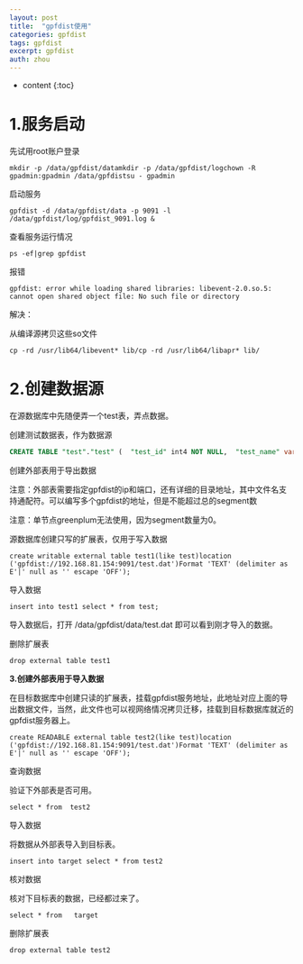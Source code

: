 ```yaml
---
layout: post
title:  "gpfdist使用"
categories: gpfdist
tags: gpfdist
excerpt: gpfdist
auth: zhou
---
```

* content
{:toc}


# **1.服务启动**

先试用root账户登录

```
mkdir -p /data/gpfdist/datamkdir -p /data/gpfdist/logchown -R gpadmin:gpadmin /data/gpfdistsu - gpadmin
```

启动服务

```
gpfdist -d /data/gpfdist/data -p 9091 -l /data/gpfdist/log/gpfdist_9091.log &
```

查看服务运行情况

```
ps -ef|grep gpfdist
```

报错

```
gpfdist: error while loading shared libraries: libevent-2.0.so.5: cannot open shared object file: No such file or directory
```

解决：

从编译源拷贝这些so文件

```
cp -rd /usr/lib64/libevent* lib/cp -rd /usr/lib64/libapr* lib/
```



# **2.创建数据源**

在源数据库中先随便弄一个test表，弄点数据。

创建测试数据表，作为数据源

```sql
CREATE TABLE "test"."test" (  "test_id" int4 NOT NULL,  "test_name" varchar(255),  CONSTRAINT "test_pkey" PRIMARY KEY ("test_id"));INSERT INTO "test"."test"("test_id", "test_name") VALUES (1, '张三');INSERT INTO "test"."test"("test_id", "test_name") VALUES (2, '李四');INSERT INTO "test"."test"("test_id", "test_name") VALUES (3, '王五');INSERT INTO "test"."test"("test_id", "test_name") VALUES (4, '测试用户4');INSERT INTO "test"."test"("test_id", "test_name") VALUES (5, '测试用户5');INSERT INTO "test"."test"("test_id", "test_name") VALUES (6, '测试用户6');INSERT INTO "test"."test"("test_id", "test_name") VALUES (7, '测试用户7');INSERT INTO "test"."test"("test_id", "test_name") VALUES (8, '测试用户8');INSERT INTO "test"."test"("test_id", "test_name") VALUES (9, '测试用户9');INSERT INTO "test"."test"("test_id", "test_name") VALUES (10, '测试用户10');INSERT INTO "test"."test"("test_id", "test_name") VALUES (11, '测试用户11');INSERT INTO "test"."test"("test_id", "test_name") VALUES (12, '测试用户12');INSERT INTO "test"."test"("test_id", "test_name") VALUES (13, '测试用户13');INSERT INTO "test"."test"("test_id", "test_name") VALUES (14, '测试用户14');INSERT INTO "test"."test"("test_id", "test_name") VALUES (15, '测试用户15');INSERT INTO "test"."test"("test_id", "test_name") VALUES (16, '测试用户16');INSERT INTO "test"."test"("test_id", "test_name") VALUES (17, '测试用户17');INSERT INTO "test"."test"("test_id", "test_name") VALUES (18, '测试用户18');INSERT INTO "test"."test"("test_id", "test_name") VALUES (19, '测试用户19');INSERT INTO "test"."test"("test_id", "test_name") VALUES (20, '测试用户20');
```





创建外部表用于导出数据

注意：外部表需要指定gpfdist的ip和端口，还有详细的目录地址，其中文件名支持通配符。可以编写多个gpfdist的地址，但是不能超过总的segment数

注意：单节点greenplum无法使用，因为segment数量为0。



源数据库创建只写的扩展表，仅用于写入数据

```
create writable external table test1(like test)location ('gpfdist://192.168.81.154:9091/test.dat')Format 'TEXT' (delimiter as E'|' null as '' escape 'OFF');
```



导入数据

```
insert into test1 select * from test;
```

导入数据后，打开 /data/gpfdist/data/test.dat 即可以看到刚才导入的数据。



删除扩展表

```
drop external table test1
```



**3.创建外部表用于导入数据**



在目标数据库中创建只读的扩展表，挂载gpfdist服务地址，此地址对应上面的导出数据文件，当然，此文件也可以视网络情况拷贝迁移，挂载到目标数据库就近的gpfdist服务器上。

```
create READABLE external table test2(like test)location ('gpfdist://192.168.81.154:9091/test.dat')Format 'TEXT' (delimiter as E'|' null as '' escape 'OFF');
```



查询数据

验证下外部表是否可用。

```
select * from  test2
```



导入数据

将数据从外部表导入到目标表。

```
insert into target select * from test2
```



核对数据

核对下目标表的数据，已经都过来了。

```
select * from   target 
```



删除扩展表

```
drop external table test2
```


  